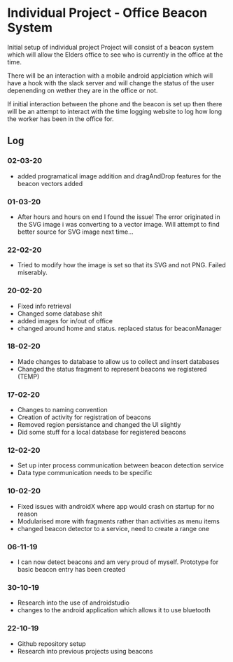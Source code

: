 # Individual Project - Office Beacon System
Initial setup of individual project
Project will consist of a beacon system which will allow the Elders office to see who is currently in the office at the time.

There will be an interaction with a mobile android applciation which will have a hook with the slack server and will change the status of the user depenending on wether they are in the office or not. 

If initial interaction between the phone and the beacon is set up then there will be an attempt to interact with the time logging website to log how long the worker has been in the office for.

## Log
### 02-03-20
* added programatical image addition and dragAndDrop features for the beacon vectors added

### 01-03-20
* After hours and hours on end I found the issue! The error originated in the SVG image i was converting to a vector image. Will attempt to find better source for SVG image next time...

### 22-02-20
* Tried to modify how the image is set so that its SVG and not PNG. Failed miserably.

### 20-02-20
* Fixed info retrieval
* Changed some database shit
* added images for in/out of office
* changed around home and status. replaced status for beaconManager

### 18-02-20
* Made changes to database to allow us to collect and insert databases
* Changed the status fragment to represent beacons we registered (TEMP)

### 17-02-20
* Changes to naming convention
* Creation of activity for registration of beacons
* Removed region persistance and changed the UI slightly
* Did some stuff for a local database for registered beacons 

### 12-02-20
* Set up inter process communication between beacon detection service
* Data type communication needs to be specific

### 10-02-20
* Fixed issues with androidX where app would crash on startup for no reason
* Modularised more with fragments rather than activities as menu items
* changed beacon detector to a service, need to create a range one

### 06-11-19
* I can now detect beacons and am very proud of myself. Prototype for basic beacon entry has been created

### 30-10-19
* Research into the use of androidstudio
* changes to the android application which allows it to use bluetooth

### 22-10-19
* Github repository setup
* Research into previous projects using beacons

